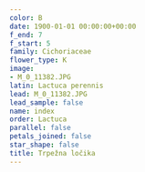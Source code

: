 ```yaml
---
color: B
date: 1900-01-01 00:00:00+00:00
f_end: 7
f_start: 5
family: Cichoriaceae
flower_type: K
image:
- M_0_11382.JPG
latin: Lactuca perennis
lead: M_0_11382.JPG
lead_sample: false
name: index
order: Lactuca
parallel: false
petals_joined: false
star_shape: false
title: Trpežna ločika
---
```


